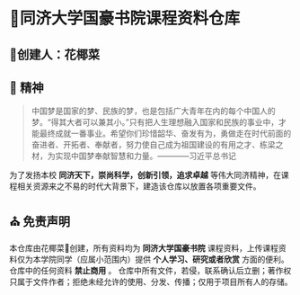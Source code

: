 # 🤘同济大学国豪书院课程资料仓库
## 🥦创建人：花椰菜
## 🚢 精神
>中国梦是国家的梦、民族的梦，也是包括广大青年在内的每个中国人的梦。“得其大者可以兼其小。”只有把人生理想融入国家和民族的事业中，才能最终成就一番事业。希望你们珍惜韶华、奋发有为，勇做走在时代前面的奋进者、开拓者、奉献者，努力使自己成为祖国建设的有用之才、栋梁之材，为实现中国梦奉献智慧和力量。————习近平总书记

为了发扬本校 **同济天下，崇尚科学，创新引领，追求卓越** 等伟大同济精神，在课程相关资源来之不易的时代大背景下，建造该仓库以放置各项重要文件。

## ⛪ 免责声明
本仓库由花椰菜🥦创建，所有资料均为 **同济大学国豪书院** 课程资料，上传课程资料仅为本学院同学（应属小范围内）提供 **个人学习、研究或者欣赏** 方面的便利。仓库中的任何资料 **禁止商用** 。
仓库中所有文件，若侵，联系确认后立删；著作权只属于文件作者；拒绝未经允许的使用、分发、传播；仅用于项目所有人的存储。
